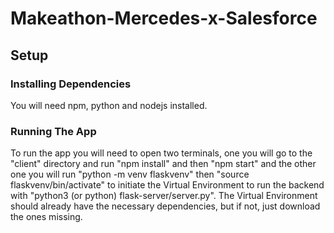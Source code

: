 # Makeathon-Mercedes-x-Salesforce

## Setup

### Installing Dependencies

You will need npm, python and nodejs installed.

### Running The App

To run the app you will need to open two terminals, one you will go to the "client" directory and run "npm install" and then "npm start" and the other one you will run "python -m venv flaskvenv" then "source flaskvenv/bin/activate" to initiate the Virtual Environment to run the backend with "python3 (or python) flask-server/server.py". The Virtual Environment should already have the necessary dependencies, but if not, just download the ones missing.
